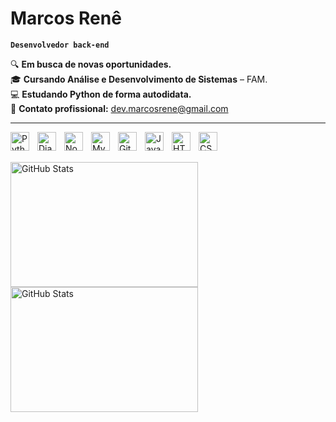 # Marcos Renê 

**`Desenvolvedor back-end`**

🔍 **Em busca de novas oportunidades.**  
🎓 **Cursando Análise e Desenvolvimento de Sistemas** – FAM.  
💻 **Estudando Python de forma autodidata.**  
📧 **Contato profissional:** dev.marcosrene@gmail.com  

---
<img 
    align="left" 
    alt="Python"
    title="Python"
    width="30px" 
    style="padding-right: 10px;" 
    src="https://cdn.jsdelivr.net/gh/devicons/devicon@latest/icons/python/python-original.svg" 
/>
<img 
    align="left" 
    alt="Django"
    title="Django"
    width="30px" 
    style="padding-right: 10px;" 
    src="https://cdn.jsdelivr.net/gh/devicons/devicon/icons/django/django-plain.svg" 
/>
<img 
    align="left" 
    alt="Node.js" 
    title="Node.js"
    width="30px" 
    style="padding-right: 10px;" 
    src="https://cdn.jsdelivr.net/gh/devicons/devicon@latest/icons/nodejs/nodejs-original.svg" 
/>
<img 
    align="left" 
    alt="MySQL"
    title="MySQL"
    width="30px" 
    style="padding-right: 10px;" 
    src="https://cdn.jsdelivr.net/gh/devicons/devicon@latest/icons/mysql/mysql-original.svg" 
/>
<img 
    align="left" 
    alt="Git"
    title="Git"
    width="30px" 
    style="padding-right: 10px;" 
    src="https://cdn.jsdelivr.net/gh/devicons/devicon@latest/icons/git/git-original.svg" 
/>
<img 
    align="left" 
    alt="JavaScript"
    title="JavaScript"
    width="30px" 
    style="padding-right: 10px;" 
    src="https://cdn.jsdelivr.net/gh/devicons/devicon@latest/icons/javascript/javascript-original.svg" 
/>
<img 
    align="left" 
    alt="HTML"
    title="HTML"
    width="30px" 
    style="padding-right: 10px;" 
    src="https://cdn.jsdelivr.net/gh/devicons/devicon@latest/icons/html5/html5-original.svg" 
/>
<img 
    align="left" 
    alt="CSS"
    title="CSS"
    width="30px" 
    style="padding-right: 10px;" 
    src="https://cdn.jsdelivr.net/gh/devicons/devicon@latest/icons/css3/css3-original.svg" 
/>

<br/>
<br/>

<p>
<p>
  <img 
    align="left" 
    alt="GitHub Stats" 
    height="200" 
    width="300"
    style="padding-right: 10px;" 
    src="https://github-readme-stats.vercel.app/api?username=marcosreneGIT&show_icons=true&theme=dark&include_all_commits=true&custom_title=Estatísticas&locale=pt-br" 
  />

<img 
      align="left" 
      alt="GitHub Stats" 
      height="200" 
      width="300"
      src="https://github-readme-stats.vercel.app/api/top-langs/?username=marcosreneGIT&theme=dark&layout=compact&custom_title=Linguagens&langs_count=9" 
  />

</p>
